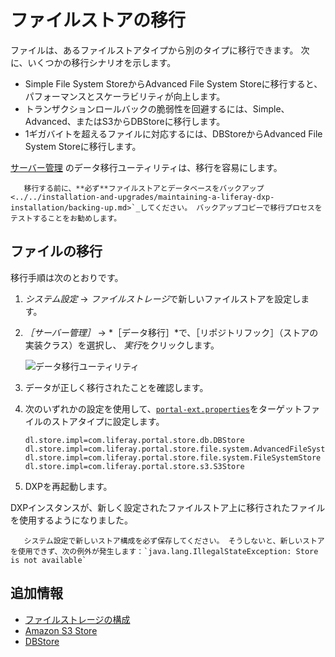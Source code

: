 # ファイルストアの移行

ファイルは、あるファイルストアタイプから別のタイプに移行できます。 次に、いくつかの移行シナリオを示します。

* Simple File System StoreからAdvanced File System Storeに移行すると、パフォーマンスとスケーラビリティが向上します。
* トランザクションロールバックの脆弱性を回避するには、Simple、Advanced、またはS3からDBStoreに移行します。
* 1ギガバイトを超えるファイルに対応するには、DBStoreからAdvanced File System Storeに移行します。

[サーバー管理](../using-the-server-administration-panel.md) のデータ移行ユーティリティは、移行を容易にします。

```warning::
   移行する前に、**必ず**ファイルストアとデータベースをバックアップ<../../installation-and-upgrades/maintaining-a-liferay-dxp-installation/backing-up.md>`_してください。 バックアップコピーで移行プロセスをテストすることをお勧めします。
```

## ファイルの移行

移行手順は次のとおりです。

1. *システム設定* &rarr; *ファイルストレージ*で新しいファイルストアを設定します。
1. *［サーバー管理］* &rarr; *［データ移行］*で、［リポジトリフック］（ストアの実装クラス）を選択し、 *実行*をクリックします。

    ![データ移行ユーティリティ](./file-store-migration/images/01.png)

1. データが正しく移行されたことを確認します。

1. 次のいずれかの設定を使用して、[`portal-ext.properties`](../../installation-and-upgrades/reference/portal-properties.md)をターゲットファイルのストアタイプに設定します。

    ```properties
    dl.store.impl=com.liferay.portal.store.db.DBStore
    dl.store.impl=com.liferay.portal.store.file.system.AdvancedFileSystemStore
    dl.store.impl=com.liferay.portal.store.file.system.FileSystemStore
    dl.store.impl=com.liferay.portal.store.s3.S3Store
    ```

1. DXPを再起動します。

DXPインスタンスが、新しく設定されたファイルストア上に移行されたファイルを使用するようになりました。

```warning::
   システム設定で新しいストア構成を必ず保存してください。 そうしないと、新しいストアを使用できず、次の例外が発生します：`java.lang.IllegalStateException: Store is not available`
```

## 追加情報

* [ファイルストレージの構成](./configuring-file-storage.md)
* [Amazon S3 Store](./other-file-store-types/amazon-s3-store.md)
* [DBStore](./other-file-store-types/dbstore.md)

